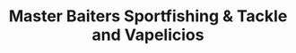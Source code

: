 ---
title: "Master Baiters Sportfishing & Tackle  and  Vapelicios"
url: /puerto-vallarta/master-baiters-sportfishing-und-tackle-and-vapelicios/
shop: Angeln
---